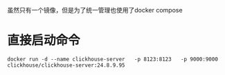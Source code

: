 虽然只有一个镜像，但是为了统一管理也使用了docker compose



# 直接启动命令

```
docker run -d --name clickhouse-server   -p 8123:8123   -p 9000:9000   clickhouse/clickhouse-server:24.8.9.95
```